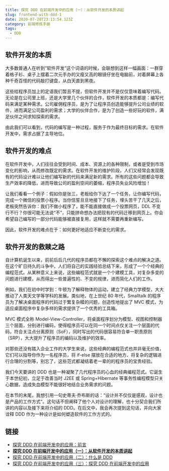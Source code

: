```yaml
---
title: 探究 DDD 在前端开发中的应用（一）：从软件开发的本质讲起
slug: frontend-with-ddd-1
date: 2020-07-28T23:13:54.123Z
category: 前端修炼手册
tags:
  - DDD
---
```


## 软件开发的本质

大多数普通人在听到“软件开发”这个词语的时候，会联想到这样一幅画面：一群穿着格子衫、桌子上摆着二次元手办的又瘦又高的眼镜仔坐在电脑前，对着屏幕上各种千奇百怪的代码敲打键盘，从白天直到黑夜。

这些给程序员加上的定语我们暂且不提，但软件开发并不是仅仅意味着编写代码。无论是在公司里上班，还是大学里几个伙伴的合作，软件开发的本质都是：编写代码来满足某种需求。公司雇佣程序员，是为了让程序员创造能够提升公司业绩的软件，进而满足公司盈利的需求；大学的伙伴合作，是为了创造一些好玩的软件，满足伙伴之间求知探索的需求。

由此我们可以看到，代码的编写是一种过程，服务于作为最终目标的需求。在软件开发中，需求占据了主导地位。

## 软件开发的难点

在软件开发中，人们往往会受到时间、成本、资源上的各种限制，或者是受到市场变化的影响，从而修改既定的需求。在软件开发的维护阶段，人们又经常会发现既有的代码设计难以让他们编写新的代码来满足新的需求。所有的这些问题都会导致生产效率的降低，进而导致公司的盈利空间的萎缩，程序员失业风险增加！

让我们看看一个例子：假如你是张三，老板给你下达了一个任务，让你编写代码，完成一个微信的投票小程序。当你信誓旦旦地接下了任务，埋头苦干了几天之后，老板突然告诉你：我们不做小程序了，能不能直接做成一个投票网页，DDL 不变行不行？你很可能无法说“不”，只能拼命想办法把现有的代码迁移到网页上。你会希望自己编写的一部分代码能够被直接复用，这样就不需要再重新编写。

因此，软件开发的难点在于：如何更好地适应不断变化的需求。

## 软件开发的救赎之路

自计算机诞生以来，前前后后几代的程序员都在不懈的探索这个难点的解决之道。在这个旷日持久的斗争中，人们将自己的实践经验总结下来，形成了一个个经典的编程范式。从某种意义上来说，这些编程范式就是一个个建模工具，对复杂多变的问题进行建模，从而得出一些普遍性的、不变的规律，进而简化人们的工作。

例如，我们在初中时学到：牛顿为了解释物体的运动，建立了经典力学模型，大大推动了人类天文学等学科的发展。类似地，在上世纪 80 年代，Smalltalk 的程序员为了解决桌面程序的代码过于繁复杂糅的问题，创造性地提出了 MVC 模式，为适应桌面程序中复杂多样的需求提供了一个优秀的工具箱。

MVC 模式全称 Model-View-Controller，将桌面程序划分为模型、视图和控制器三个层面，分别进行编码，使得程序员可以在同一个时间点仅关注一个层面的代码，符合关注点分离原则（SoF），同时写出的代码很容易符合单一职责原则（SRP），大大提升了程序员的编码以及维护的效率。

对那些还没有踏入企业工作的大学生来说，这些经典的编程范式也并非毫无价值，它们可以指导你作为一名程序员，将 if-else 摆放在合适的地方、将复杂的逻辑进行合理的分割等，别忘了，这些范式都凝结着老一辈的的程序员的宝贵经验。

我们今天要讲的 DDD 也是一种凝聚了几代程序员的心血的经典编程范式。它诞生于本世纪初，立足于改善当时 J2EE 或 Spring+Hibernate 等事务性编程模型只关心数据，造成失血模型不能很好地结合业务需求的问题。

在本节的末尾，我想引用一句史蒂夫·乔布斯的话：”设计并不仅仅是感观，设计也是产品的工作方式“。这句话不但阐释了他个人对设计的理解，也十分契合我们所讲的内容以及接下来将介绍的 DDD。在后文中，我会再次提到这句话，并向大家诠释 DDD 作为一种设计是如何塑造软件的工作方式的。

## 链接

- [探究 DDD 在前端开发中的应用：前言](/articles/frontend-with-ddd)
- **[探究 DDD 在前端开发中的应用（一）：从软件开发的本质讲起](/articles/frontend-with-ddd-1)**
- [探究 DDD 在前端开发中的应用（二）：什么是 DDD](/articles/frontend-with-ddd-2)
- [探究 DDD 在前端开发中的应用（三）：探究 DDD 在前端开发中的应用](/articles/frontend-with-ddd-3)
